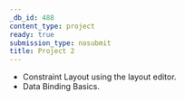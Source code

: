 ```yaml
---
_db_id: 488
content_type: project
ready: true
submission_type: nosubmit
title: Project 2
---
```


- Constraint Layout using the layout editor.
- Data Binding Basics.